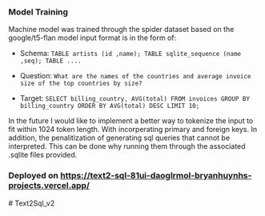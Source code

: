 ### Model Training
Machine model was trained through the spider dataset based on the google/t5-flan model
input format is in the form of:

- Schema: `TABLE artists (id ,name); TABLE sqlite_sequence (name ,seq); TABLE .... `

- Question: `What are the names of the countries and average invoice size of the top countries by size? `

- Target: `SELECT billing_country, AVG(total) FROM invoices GROUP BY billing_country ORDER BY AVG(total) DESC LIMIT 10;`

In the future I would like to implement a better way to tokenize the input to fit within 1024 token length. With incorperating primary and foreign keys. In addition, the penalitization of generating sql queries that cannot be interpreted. This can be done why running them through the associated .sqlite files provided.

### Deployed on https://text2-sql-81ui-daoglrmol-bryanhuynhs-projects.vercel.app/
#   T e x t 2 S q l _ v 2  
 
